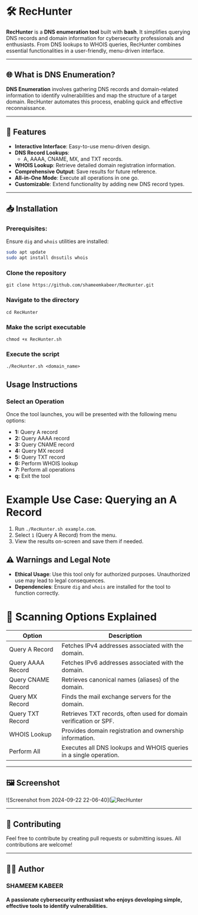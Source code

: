 # 🛠 RecHunter

**RecHunter** is a **DNS enumeration tool** built with **bash**. It simplifies querying DNS records and domain information for cybersecurity professionals and enthusiasts. From DNS lookups to WHOIS queries, RecHunter combines essential functionalities in a user-friendly, menu-driven interface.

---

## 🌐 What is DNS Enumeration?

**DNS Enumeration** involves gathering DNS records and domain-related information to identify vulnerabilities and map the structure of a target domain. RecHunter automates this process, enabling quick and effective reconnaissance.

---

## 🚀 Features

- **Interactive Interface**: Easy-to-use menu-driven design.
- **DNS Record Lookups**:
  - A, AAAA, CNAME, MX, and TXT records.
- **WHOIS Lookup**: Retrieve detailed domain registration information.
- **Comprehensive Output**: Save results for future reference.
- **All-in-One Mode**: Execute all operations in one go.
- **Customizable**: Extend functionality by adding new DNS record types.

---

## 📥 Installation

### Prerequisites:
Ensure `dig` and `whois` utilities are installed:

```bash
sudo apt update
sudo apt install dnsutils whois
```
### Clone the repository
```
git clone https://github.com/shameemkabeer/RecHunter.git
```
### Navigate to the directory
```
cd RecHunter
```
### Make the script executable
```
chmod +x RecHunter.sh
```
### Execute the script
```
./RecHunter.sh <domain_name>
```
## Usage Instructions

### Select an Operation

Once the tool launches, you will be presented with the following menu options:

- **1:** Query A record  
- **2:** Query AAAA record  
- **3:** Query CNAME record  
- **4:** Query MX record  
- **5:** Query TXT record  
- **6:** Perform WHOIS lookup  
- **7:** Perform all operations  
- **q:** Exit the tool

# Example Use Case: Querying an A Record

1. Run `./RecHunter.sh example.com`.
2. Select `1` (Query A Record) from the menu.
3. View the results on-screen and save them if needed.

## ⚠️ Warnings and Legal Note

- **Ethical Usage**: Use this tool only for authorized purposes. Unauthorized use may lead to legal consequences.
- **Dependencies**: Ensure `dig` and `whois` are installed for the tool to function correctly.

# 📄 Scanning Options Explained

| Option                | Description                                                                 |
|-----------------------|-----------------------------------------------------------------------------|
| Query A Record        | Fetches IPv4 addresses associated with the domain.                          |
| Query AAAA Record     | Fetches IPv6 addresses associated with the domain.                          |
| Query CNAME Record    | Retrieves canonical names (aliases) of the domain.                          |
| Query MX Record       | Finds the mail exchange servers for the domain.                             |
| Query TXT Record      | Retrieves TXT records, often used for domain verification or SPF.           |
| WHOIS Lookup          | Provides domain registration and ownership information.                     |
| Perform All           | Executes all DNS lookups and WHOIS queries in a single operation.           |

---

## 🖼️ Screenshot

![Screenshot from 2024-09-22 22-06-40](![RecHunter](https://github.com/user-attachments/assets/6b830370-c548-48e7-955c-d84f68a83476)

---

## 🤝 Contributing
Feel free to contribute by creating pull requests or submitting issues. All contributions are welcome!

---

## 🧑‍💻 Author
### SHAMEEM KABEER
#### A passionate cybersecurity enthusiast who enjoys developing simple, effective tools to identify vulnerabilities.






